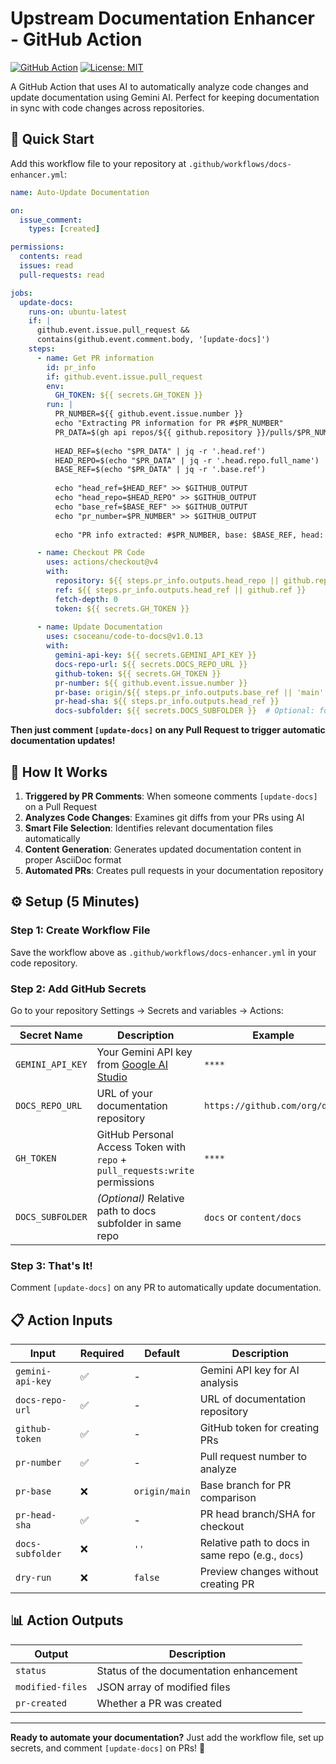 # Upstream Documentation Enhancer - GitHub Action

[![GitHub Action](https://img.shields.io/badge/GitHub-Action-blue.svg)](https://github.com/marketplace/actions/upstream-docs-enhancer)
[![License: MIT](https://img.shields.io/badge/License-MIT-yellow.svg)](https://opensource.org/licenses/MIT)

A GitHub Action that uses AI to automatically analyze code changes and update documentation using Gemini AI. Perfect for keeping documentation in sync with code changes across repositories.

## 🚀 Quick Start

Add this workflow file to your repository at `.github/workflows/docs-enhancer.yml`:

```yaml
name: Auto-Update Documentation

on:
  issue_comment:
    types: [created]

permissions:
  contents: read
  issues: read
  pull-requests: read

jobs:
  update-docs:
    runs-on: ubuntu-latest
    if: |
      github.event.issue.pull_request && 
      contains(github.event.comment.body, '[update-docs]')
    steps:
      - name: Get PR information
        id: pr_info
        if: github.event.issue.pull_request
        env:
          GH_TOKEN: ${{ secrets.GH_TOKEN }}
        run: |
          PR_NUMBER=${{ github.event.issue.number }}
          echo "Extracting PR information for PR #$PR_NUMBER"
          PR_DATA=$(gh api repos/${{ github.repository }}/pulls/$PR_NUMBER)
          
          HEAD_REF=$(echo "$PR_DATA" | jq -r '.head.ref')
          HEAD_REPO=$(echo "$PR_DATA" | jq -r '.head.repo.full_name')
          BASE_REF=$(echo "$PR_DATA" | jq -r '.base.ref')
          
          echo "head_ref=$HEAD_REF" >> $GITHUB_OUTPUT
          echo "head_repo=$HEAD_REPO" >> $GITHUB_OUTPUT
          echo "base_ref=$BASE_REF" >> $GITHUB_OUTPUT
          echo "pr_number=$PR_NUMBER" >> $GITHUB_OUTPUT
          
          echo "PR info extracted: #$PR_NUMBER, base: $BASE_REF, head: $HEAD_REF"

      - name: Checkout PR Code
        uses: actions/checkout@v4
        with:
          repository: ${{ steps.pr_info.outputs.head_repo || github.repository }}
          ref: ${{ steps.pr_info.outputs.head_ref || github.ref }}
          fetch-depth: 0
          token: ${{ secrets.GH_TOKEN }}
          
      - name: Update Documentation
        uses: csoceanu/code-to-docs@v1.0.13
        with:
          gemini-api-key: ${{ secrets.GEMINI_API_KEY }}
          docs-repo-url: ${{ secrets.DOCS_REPO_URL }}
          github-token: ${{ secrets.GH_TOKEN }}
          pr-number: ${{ github.event.issue.number }}
          pr-base: origin/${{ steps.pr_info.outputs.base_ref || 'main' }}
          pr-head-sha: ${{ steps.pr_info.outputs.head_ref }}
          docs-subfolder: ${{ secrets.DOCS_SUBFOLDER }}  # Optional: for same-repo docs
```

**Then just comment `[update-docs]` on any Pull Request to trigger automatic documentation updates!**

## 🎯 How It Works

1. **Triggered by PR Comments**: When someone comments `[update-docs]` on a Pull Request
2. **Analyzes Code Changes**: Examines git diffs from your PRs using AI
3. **Smart File Selection**: Identifies relevant documentation files automatically  
4. **Content Generation**: Generates updated documentation content in proper AsciiDoc format
5. **Automated PRs**: Creates pull requests in your documentation repository

## ⚙️ Setup (5 Minutes)

### Step 1: Create Workflow File

Save the workflow above as `.github/workflows/docs-enhancer.yml` in your code repository.

### Step 2: Add GitHub Secrets

Go to your repository Settings → Secrets and variables → Actions:

| Secret Name | Description | Example |
|-------------|-------------|---------|
| `GEMINI_API_KEY` | Your Gemini API key from [Google AI Studio](https://aistudio.google.com/app/apikey) | `****` |
| `DOCS_REPO_URL` | URL of your documentation repository | `https://github.com/org/docs` |
| `GH_TOKEN` | GitHub Personal Access Token with `repo` + `pull_requests:write` permissions | `****` |
| `DOCS_SUBFOLDER` | _(Optional)_ Relative path to docs subfolder in same repo | `docs` or `content/docs` |

### Step 3: That's It!

Comment `[update-docs]` on any PR to automatically update documentation.

## 📋 Action Inputs

| Input | Required | Default | Description |
|-------|----------|---------|-------------|
| `gemini-api-key` | ✅ | - | Gemini API key for AI analysis |
| `docs-repo-url` | ✅ | - | URL of documentation repository |
| `github-token` | ✅ | - | GitHub token for creating PRs |
| `pr-number` | ✅ | - | Pull request number to analyze |
| `pr-base` | ❌ | `origin/main` | Base branch for PR comparison |
| `pr-head-sha` | ✅ | - | PR head branch/SHA for checkout |
| `docs-subfolder` | ❌ | `''` | Relative path to docs in same repo (e.g., `docs`) |
| `dry-run` | ❌ | `false` | Preview changes without creating PR |

## 📊 Action Outputs

| Output | Description |
|--------|-------------|
| `status` | Status of the documentation enhancement |
| `modified-files` | JSON array of modified files |
| `pr-created` | Whether a PR was created |

---

**Ready to automate your documentation?** Just add the workflow file, set up secrets, and comment `[update-docs]` on PRs! 🚀
